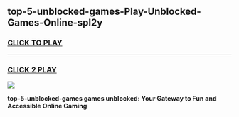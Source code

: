 
## top-5-unblocked-games-Play-Unblocked-Games-Online-spl2y
<h3>
<a href="https://premium76.site?title=top-5-unblocked-games&ref=25A">CLICK TO PLAY</a></h3>
<hr>

<h3>
<a href="https://premium76.site?title=top-5-unblocked-games&ref=25A">CLICK 2 PLAY</a>
  
</h3>

<a href="https://premium76.site?title=top-5-unblocked-games&ref=25A"><img src="https://clearcache.store/games.png"></a>


**top-5-unblocked-games games unblocked: Your Gateway to Fun and Accessible Online Gaming**
